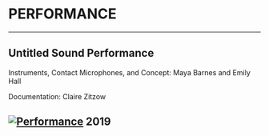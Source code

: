 # PERFORMANCE

---

## Untitled Sound Performance

Instruments, Contact Microphones, and Concept: Maya Barnes and Emily Hall

Documentation: Claire Zitzow

[![Performance](http://img.youtube.com/vi/1kIkovsWqLw/0.jpg)](http://www.youtube.com/watch?v=1kIkovsWqLw)
2019
---
